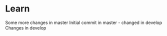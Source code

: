 # Learn
Some more changes in master
Initial commit in master - changed in develop
Changes in develop

